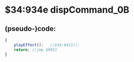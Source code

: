 ﻿
# $34:934e dispCommand_0B

<summary></summary>

## (pseudo-)code:
```js
{
	playEffect();	//$34:8411();
	return;	//jmp $9051
}
```



